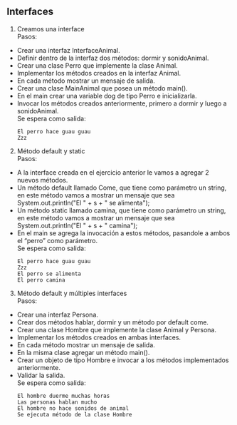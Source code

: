 ## Interfaces  
1. Creamos una interface  
Pasos:
- Crear una interfaz InterfaceAnimal.
- Definir dentro de la interfaz dos métodos: dormir y sonidoAnimal.  
- Crear una clase Perro que implemente la clase Animal.  
- Implementar los métodos creados en la interfaz Animal.  
- En cada método mostrar un mensaje de salida.  
- Crear una clase MainAnimal que posea un método main().  
- En el main crear una variable dog de tipo Perro e inicializarla.  
- Invocar los métodos creados anteriormente, primero a dormir y luego a sonidoAnimal.  
Se espera como salida:  
	```  
	El perro hace guau guau  
	Zzz  
	```  
  
2. Método default y static  
Pasos:  
- A la interface creada en el ejercicio anterior le vamos a agregar 2 nuevos métodos.  
- Un método default llamado Come, que tiene como parámetro un string, en este método vamos a mostrar un mensaje que sea System.out.println("El " + s + " se alimenta");  
- Un método static llamado camina, que tiene como parámetro un string, en este método vamos a mostrar un mensaje que sea System.out.println("El " + s + " camina");  
- En el main se agrega la invocación a estos métodos, pasandole a ambos el “perro” como parámetro.  
Se espera como salida:  
	```  
	El perro hace guau guau  
	Zzz  
	El perro se alimenta  
	El perro camina  
	```  
  
3. Método default y múltiples interfaces  
Pasos:  
- Crear una interfaz Persona.  
- Crear dos métodos hablar, dormir y un método por default come.  
- Crear una clase Hombre que implemente la clase Animal y Persona.  
- Implementar los métodos creados en ambas interfaces.  
- En cada método mostrar un mensaje de salida.  
- En la misma clase agregar un método main().  
- Crear un objeto de tipo Hombre e invocar a los métodos implementados anteriormente.  
- Validar la salida.  
Se espera como salida:  
	```  
	El hombre duerme muchas horas  
	Las personas hablan mucho  
	El hombre no hace sonidos de animal  
	Se ejecuta método de la clase Hombre  
	```  
